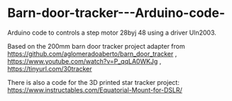 # Barn-door-tracker---Arduino-code-
Arduino code to controls a step motor 28byj 48 using a driver Uln2003. 

Based on the 200mm barn door tracker project adapter from  
https://github.com/aglomeradoaberto/barn_door_tracker , https://www.youtube.com/watch?v=P_qqLA0WKJg , https://tinyurl.com/30tracker

There is also a code for the 3D printed star tracker project:  
https://www.instructables.com/Equatorial-Mount-for-DSLR/
